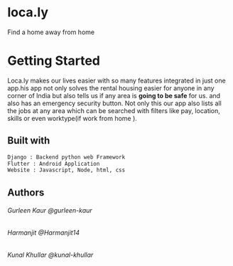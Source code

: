 # loca.ly
Find a home away from home
# Getting Started
Loca.ly makes our lives easier with so many features integrated in just one app.his app not only solves the rental housing easier for anyone in any corner of India but also tells us if any area is **going to be safe** for us. and also has an emergency security button. Not only this our app also lists all the jobs at any area which can be searched with filters like pay, location, skills or even worktype(if work from home ). 
## Built with
```bash
Django : Backend python web Framework
Flutter : Android Application
Website : Javascript, Node, html, css
```
## Authors
###### Gurleen Kaur @gurleen-kaur
###### Harmanjit @Harmanjit14
###### Kunal Khullar @kunal-khullar

